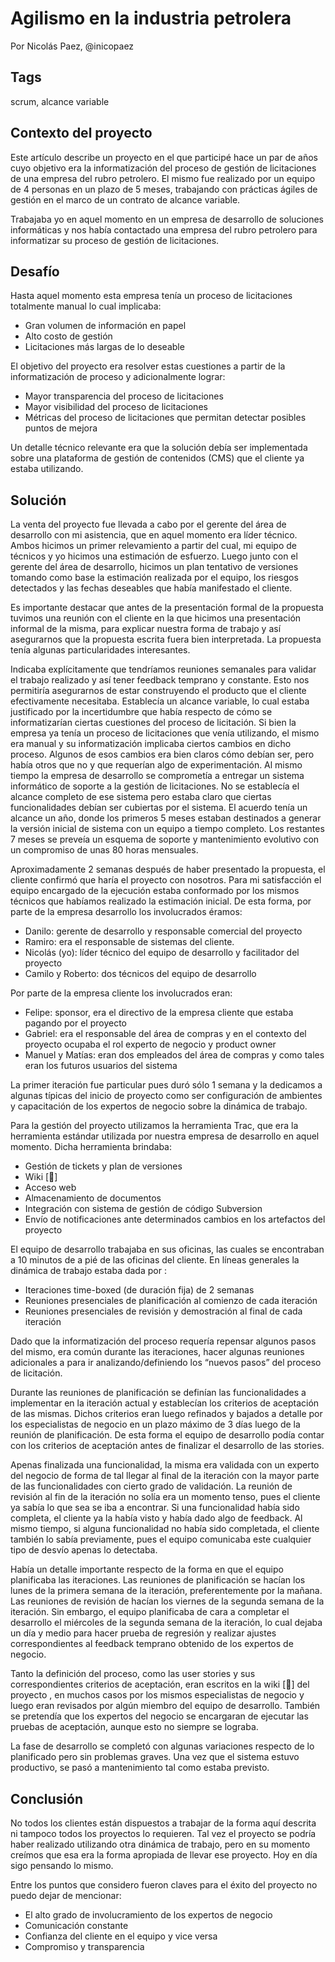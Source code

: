 Agilismo en la industria petrolera
======

Por Nicolás Paez, @inicopaez

Tags
----
scrum, alcance variable

Contexto del proyecto
---

Este artículo describe un proyecto en el que participé hace un par de años cuyo objetivo era la informatización del proceso de gestión de licitaciones de una empresa del rubro petrolero. El mismo fue realizado por un equipo de 4 personas en un plazo de 5 meses, trabajando con prácticas ágiles de gestión en el marco de un contrato de alcance variable.

Trabajaba yo en aquel momento en un empresa de desarrollo de soluciones informáticas y nos había contactado una empresa del rubro petrolero para informatizar su proceso de gestión de licitaciones. 

Desafío
----

Hasta aquel momento esta empresa tenía un proceso de licitaciones totalmente manual lo cual implicaba:

* Gran volumen de información en papel
* Alto costo de gestión
* Licitaciones más largas de lo deseable

El objetivo del proyecto era resolver estas cuestiones a partir de la informatización de proceso y adicionalmente lograr:

* Mayor transparencia del proceso de licitaciones
* Mayor visibilidad del proceso de licitaciones
* Métricas del proceso de licitaciones que permitan detectar posibles puntos de mejora


Un detalle técnico relevante era que la solución debía ser implementada sobre una plataforma de gestión de contenidos (CMS) que el cliente ya estaba utilizando.



Solución
---

La venta del proyecto fue llevada a cabo por el gerente del área de desarrollo con mi asistencia, que en aquel momento era líder técnico. Ambos hicimos un primer relevamiento a partir del cual, mi equipo de técnicos y yo hicimos una estimación de esfuerzo. Luego junto con el gerente del área de desarrollo, hicimos un plan tentativo de versiones tomando como base la estimación realizada por el equipo, los riesgos detectados y las fechas deseables que había manifestado el cliente.

Es importante destacar que antes de la presentación formal de la propuesta tuvimos una reunión con el cliente en la que hicimos una presentación informal de la misma, para explicar nuestra forma de trabajo y así asegurarnos que la propuesta escrita fuera bien interpretada. La propuesta tenía algunas particularidades interesantes.

Indicaba explícitamente que tendríamos reuniones semanales para validar el trabajo realizado y así tener feedback temprano y constante. Esto nos permitiría asegurarnos de estar construyendo el producto que el cliente efectivamente necesitaba.
Establecía un alcance variable, lo cual estaba justificado por la incertidumbre que había respecto de cómo se informatizarían ciertas cuestiones del proceso de licitación. Si bien la empresa ya tenía un proceso de licitaciones que venía utilizando, el mismo era manual y su informatización implicaba ciertos cambios en dicho proceso. Algunos de esos cambios era bien claros cómo debían ser, pero había otros que no y que requerían algo de experimentación.
Al mismo tiempo la empresa de desarrollo se comprometía a entregar un sistema informático de soporte a la gestión de licitaciones. No se establecía el alcance completo de ese sistema pero estaba claro que ciertas funcionalidades debían ser cubiertas por el sistema.
El acuerdo tenía un alcance un año, donde los primeros 5 meses estaban destinados a generar la versión inicial de sistema con un equipo a tiempo completo. Los restantes 7 meses se preveía un esquema de soporte y mantenimiento evolutivo con un compromiso de unas 80 horas mensuales.

Aproximadamente 2 semanas después de haber presentado la propuesta, el cliente confirmó que haría el proyecto con nosotros. Para mi satisfacción el equipo encargado de la ejecución estaba conformado por los mismos técnicos que habíamos realizado la estimación inicial. De esta forma, por parte de la empresa desarrollo los involucrados éramos:

* Danilo: gerente de desarrollo y responsable comercial del proyecto
* Ramiro: era el responsable de sistemas del cliente.
* Nicolás (yo): líder técnico del equipo de desarrollo y facilitador del proyecto
* Camilo y Roberto: dos técnicos del equipo de desarrollo

Por parte de la empresa cliente los involucrados eran:

* Felipe: sponsor, era el directivo de la empresa cliente que estaba pagando por el proyecto
* Gabriel: era el responsable del  área de compras y en el contexto del proyecto ocupaba el rol experto de negocio y  product owner
* Manuel y Matías: eran dos empleados del área de compras y como tales eran los futuros usuarios del sistema

La primer iteración fue particular pues duró sólo 1 semana y la dedicamos a algunas típicas del inicio de proyecto como ser configuración de ambientes y capacitación de los expertos de negocio sobre la dinámica de trabajo.

Para la gestión del proyecto utilizamos la herramienta Trac, que era la herramienta estándar utilizada por nuestra empresa de desarrollo en aquel momento. Dicha herramienta brindaba:

* Gestión de tickets y plan de versiones
* Wiki [:blue_book:]
* Acceso web
* Almacenamiento de documentos
* Integración con sistema de gestión de código Subversion
* Envío de notificaciones ante determinados cambios en los artefactos del proyecto

El equipo de desarrollo trabajaba en sus oficinas, las cuales se encontraban a 10 minutos de a pié de las oficinas del cliente. En líneas generales la dinámica de trabajo estaba dada por :

* Iteraciones time-boxed (de duración fija) de 2 semanas
* Reuniones presenciales de planificación al comienzo de cada iteración
* Reuniones presenciales de revisión y demostración al final de cada iteración

Dado que la informatización del proceso requería repensar algunos pasos del mismo, era común durante las iteraciones, hacer algunas reuniones adicionales a para ir analizando/definiendo los “nuevos pasos” del proceso de licitación.

Durante las reuniones de planificación se definían las funcionalidades a implementar en la iteración actual y establecían los criterios de aceptación de las mismas. Dichos criterios eran luego refinados y bajados a detalle por los especialistas de negocio en un plazo máximo de 3 días luego de la reunión de planificación. De esta forma el equipo de desarrollo podía contar con los criterios de aceptación antes de finalizar el desarrollo de las stories.

Apenas finalizada una funcionalidad, la misma era validada con un experto del negocio de forma de tal llegar al final de la iteración con la mayor parte de las funcionalidades con cierto grado de validación. La reunión de revisión al fin de la iteración no solía era un momento tenso, pues el cliente ya sabía lo que sea se iba a encontrar. Si una funcionalidad había sido completa, el cliente ya la había visto y había dado algo de feedback. Al mismo tiempo, si alguna funcionalidad no había sido completada, el cliente también lo sabía previamente, pues el equipo comunicaba este cualquier tipo de desvío apenas lo detectaba.

Había un detalle importante respecto de la forma en que el equipo planificaba las iteraciones. Las reuniones de planificación se hacían los lunes de la primera semana de la iteración, preferentemente por la mañana. Las reuniones de revisión de hacían los viernes de la segunda semana de la iteración. Sin embargo, el equipo planificaba de cara a completar el desarrollo el miércoles de la segunda semana de la iteración, lo cual dejaba un día y medio para hacer prueba de regresión y realizar ajustes correspondientes al feedback temprano obtenido de los expertos de negocio.

Tanto la definición del proceso, como las user stories y sus correspondientes criterios de aceptación, eran escritos en la wiki [:blue_book:] del proyecto , en muchos casos por los mismos especialistas de negocio y luego eran revisados por algún miembro del equipo de desarrollo. También se pretendía que los expertos del negocio se encargaran de ejecutar las pruebas de aceptación, aunque esto no siempre se lograba.

La fase de desarrollo se completó con algunas variaciones respecto de lo planificado pero sin problemas graves. Una vez que el sistema estuvo productivo, se pasó a mantenimiento tal como estaba previsto.

Conclusión
----

No todos los clientes están dispuestos a trabajar de la forma aquí descrita ni tampoco todos los proyectos lo requieren. Tal vez el proyecto se podría haber realizado utilizando otra dinámica de trabajo, pero en su momento creímos que esa era la forma apropiada de llevar ese proyecto. Hoy en día sigo pensando lo mismo.

Entre los puntos que considero fueron claves para el éxito del proyecto no puedo dejar de mencionar:

* El alto grado de involucramiento de los expertos de negocio
* Comunicación constante
* Confianza del cliente en el equipo y vice versa
* Compromiso y transparencia
